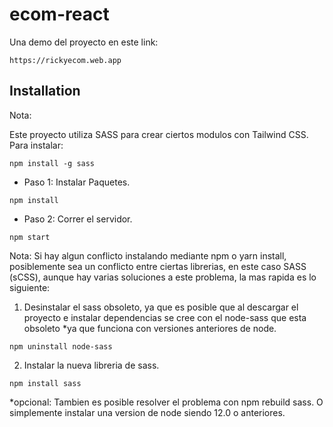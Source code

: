# ecom-react
Una demo del proyecto en este link:

```
https://rickyecom.web.app

```

## Installation

Nota: 

Este proyecto utiliza SASS para crear ciertos modulos con Tailwind CSS. Para instalar:

```
npm install -g sass
```

 - Paso 1: Instalar Paquetes.
```
npm install
```
 - Paso 2: Correr el servidor.


```
npm start

```

Nota: Si hay algun conflicto instalando mediante npm o yarn install, posiblemente sea un conflicto entre
ciertas librerias, en este caso SASS (sCSS), aunque hay varias soluciones a este problema, la mas rapida es lo siguiente:

1. Desinstalar el sass obsoleto, ya que es posible que al descargar el proyecto e instalar dependencias se cree con el node-sass que esta obsoleto *ya que funciona con versiones anteriores de node.
```
npm uninstall node-sass

```

2. Instalar la nueva libreria de sass.

```
npm install sass

```

*opcional: Tambien es posible resolver el problema con npm rebuild sass. O simplemente instalar una version de node siendo 12.0 o anteriores.
